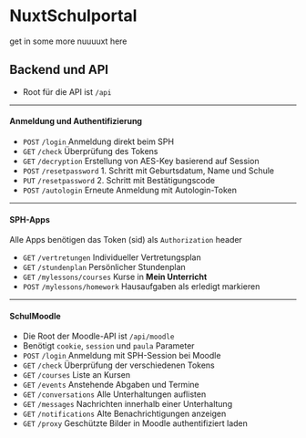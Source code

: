 # NuxtSchulportal

get in some more nuuuuxt here

## Backend und API

-   Root für die API ist <code>/api</code>

---

#### Anmeldung und Authentifizierung

-   <code>POST</code> <code>/login</code> Anmeldung direkt beim SPH
-   <code>GET</code> <code>/check</code> Überprüfung des Tokens
-   <code>GET</code> <code>/decryption</code> Erstellung von AES-Key basierend auf Session
-   <code>POST</code> <code>/resetpassword</code> 1. Schritt mit Geburtsdatum, Name und Schule
-   <code>PUT</code> <code>/resetpassword</code> 2. Schritt mit Bestätigungscode
-   <code>POST</code> <code>/autologin</code> Erneute Anmeldung mit Autologin-Token

---

#### SPH-Apps

Alle Apps benötigen das Token (sid) als <code>Authorization</code> header

-   <code>GET</code> <code>/vertretungen</code> Individueller Vertretungsplan
-   <code>GET</code> <code>/stundenplan</code> Persönlicher Stundenplan
-   <code>GET</code> <code>/mylessons/courses</code> Kurse in **Mein Unterricht**
-   <code>POST</code> <code>/mylessons/homework</code> Hausaufgaben als erledigt markieren

---

#### SchulMoodle

-   Die Root der Moodle-API ist <code>/api/moodle</code>
-   Benötigt <code>cookie</code>, <code>session</code> und <code>paula</code> Parameter
-   <code>POST</code> <code>/login</code> Anmeldung mit SPH-Session bei Moodle
-   <code>GET</code> <code>/check</code> Überprüfung der verschiedenen Tokens
-   <code>GET</code> <code>/courses</code> Liste an Kursen
-   <code>GET</code> <code>/events</code> Anstehende Abgaben und Termine
-   <code>GET</code> <code>/conversations</code> Alle Unterhaltungen auflisten
-   <code>GET</code> <code>/messages</code> Nachrichten innerhalb einer Unterhaltung
-   <code>GET</code> <code>/notifications</code> Alte Benachrichtigungen anzeigen
-   <code>GET</code> <code>/proxy</code> Geschützte Bilder in Moodle authentifiziert laden
